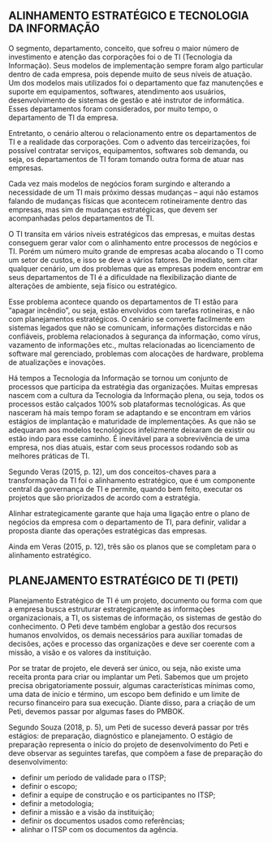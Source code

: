 ## ALINHAMENTO ESTRATÉGICO E TECNOLOGIA DA INFORMAÇÃO

O segmento, departamento, conceito, que sofreu o maior número de investimento e atenção das corporações foi o de TI (Tecnologia da Informação). Seus modelos de implementação sempre foram algo particular dentro de cada empresa, pois depende muito de seus níveis de atuação. Um dos modelos mais utilizados foi o departamento que faz manutenções e suporte em equipamentos, softwares, atendimento aos usuários, desenvolvimento de sistemas de gestão e até instrutor de informática. Esses departamentos foram considerados, por muito tempo, o departamento de TI da empresa.

Entretanto, o cenário alterou o relacionamento entre os departamentos de TI e a realidade das corporações. Com o advento das terceirizações, foi possível contratar serviços, equipamentos, softwares sob demanda, ou seja, os departamentos de TI foram tomando outra forma de atuar nas empresas.

Cada vez mais modelos de negócios foram surgindo e alterando a necessidade de um TI mais próximo dessas mudanças – aqui não estamos falando de mudanças físicas que acontecem rotineiramente dentro das empresas, mas sim de mudanças estratégicas, que devem ser acompanhadas pelos departamentos de TI.

O TI transita em vários níveis estratégicos das empresas, e muitas destas conseguem gerar valor com o alinhamento entre processos de negócios e TI. Porém um número muito grande de empresas acaba alocando o TI como um setor de custos, e isso se deve a vários fatores. De imediato, sem citar qualquer cenário, um dos problemas que as empresas podem encontrar em seus departamentos de TI é a dificuldade na flexibilização diante de alterações de ambiente, seja físico ou estratégico.

Esse problema acontece quando os departamentos de TI estão para “apagar incêndio”, ou seja, estão envolvidos com tarefas rotineiras, e não com planejamentos estratégicos. O cenário se converte facilmente em sistemas legados que não se comunicam, informações distorcidas e não confiáveis, problema relacionados à segurança da informação, como vírus, vazamento de informações etc., multas relacionadas ao licenciamento de software mal gerenciado, problemas com alocações de hardware, problema de atualizações e inovações.

Há tempos a Tecnologia da Informação se tornou um conjunto de processos que participa da estratégia das organizações. Muitas empresas nascem com a cultura da Tecnologia da Informação plena, ou seja, todos os processos estão calçados 100% sob plataformas tecnológicas. As que nasceram há mais tempo foram se adaptando e se encontram em vários estágios de implantação e maturidade de implementações. As que não se adequaram aos modelos tecnológicos infelizmente deixaram de existir ou estão indo para esse caminho. É inevitável para a sobrevivência de uma empresa, nos dias atuais, estar com seus processos rodando sob as melhores práticas de TI.

Segundo Veras (2015, p. 12), um dos conceitos-chaves para a transformação da TI foi o alinhamento estratégico, que é um componente central da governança de TI e permite, quando bem feito, executar os projetos que são priorizados de acordo com a estratégia.

Alinhar estrategicamente garante que haja uma ligação entre o plano de negócios da empresa com o departamento de TI, para definir, validar a proposta diante das operações estratégicas das empresas.

Ainda em Veras (2015, p. 12), três são os planos que se completam para o alinhamento estratégico.

## PLANEJAMENTO ESTRATÉGICO DE TI (PETI)

Planejamento Estratégico de TI é um projeto, documento ou forma com que a empresa busca estruturar estrategicamente as informações organizacionais, a TI, os sistemas de informação, os sistemas de gestão do conhecimento. O Peti deve também englobar a gestão dos recursos humanos envolvidos, os demais necessários para auxiliar tomadas de decisões, ações e processo das organizações e deve ser coerente com a missão, a visão e os valores da instituição.

Por se tratar de projeto, ele deverá ser único, ou seja, não existe uma receita pronta para criar ou implantar um Peti. Sabemos que um projeto precisa obrigatoriamente possuir, algumas características mínimas como, uma data de início e término, um escopo bem definido e um limite de recurso financeiro para sua execução. Diante disso, para a criação de um Peti, devemos passar por algumas fases do PMBOK.

Segundo Souza (2018, p. 5), um Peti de sucesso deverá passar por três estágios: de preparação, diagnóstico e planejamento. O estágio de preparação representa o início do projeto de desenvolvimento do Peti e deve observar as seguintes tarefas, que compõem a fase de preparação do desenvolvimento:

- definir um período de validade para o ITSP;
- definir o escopo;
- definir a equipe de construção e os participantes no ITSP;
- definir a metodologia;
- definir a missão e a visão da instituição;
- definir os documentos usados como referências;
- alinhar o ITSP com os documentos da agência.


